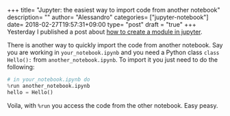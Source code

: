 +++
title= "Jupyter: the easiest way to import code from another notebook"
description= ""
author= "Alessandro"
categories= ["jupyter-notebook"]
date= 2018-02-27T19:57:31+09:00
type= "post"
draft = "true"
+++
Yesterday I published a post about [how to create a module in jupyter](https://www.alebaffa.com/posts/create_modules_in_jupyter_notebooks/). 

There is another way to quickly import the code from another notebook. Say you are working in `your_notebook.ipynb` and you need a Python class `class Hello():` from `another_notebook.ipynb`.
To import it you just need to do the following:

```python
# in your_notebook.ipynb do
%run another_notebook.ipynb
hello = Hello()
```
Voila, with `%run` you access the code from the other notebook. 
Easy peasy.